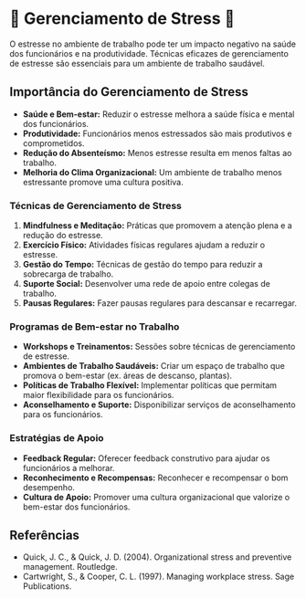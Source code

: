 # 🌸 Gerenciamento de Stress 🌸

O estresse no ambiente de trabalho pode ter um impacto negativo na saúde dos funcionários e na produtividade. Técnicas eficazes de gerenciamento de estresse são essenciais para um ambiente de trabalho saudável.

## Importância do Gerenciamento de Stress

- **Saúde e Bem-estar:** Reduzir o estresse melhora a saúde física e mental dos funcionários.
- **Produtividade:** Funcionários menos estressados são mais produtivos e comprometidos.
- **Redução do Absenteísmo:** Menos estresse resulta em menos faltas ao trabalho.
- **Melhoria do Clima Organizacional:** Um ambiente de trabalho menos estressante promove uma cultura positiva.

### Técnicas de Gerenciamento de Stress

1. **Mindfulness e Meditação:** Práticas que promovem a atenção plena e a redução do estresse.
2. **Exercício Físico:** Atividades físicas regulares ajudam a reduzir o estresse.
3. **Gestão do Tempo:** Técnicas de gestão do tempo para reduzir a sobrecarga de trabalho.
4. **Suporte Social:** Desenvolver uma rede de apoio entre colegas de trabalho.
5. **Pausas Regulares:** Fazer pausas regulares para descansar e recarregar.

### Programas de Bem-estar no Trabalho

- **Workshops e Treinamentos:** Sessões sobre técnicas de gerenciamento de estresse.
- **Ambientes de Trabalho Saudáveis:** Criar um espaço de trabalho que promova o bem-estar (ex. áreas de descanso, plantas).
- **Políticas de Trabalho Flexível:** Implementar políticas que permitam maior flexibilidade para os funcionários.
- **Aconselhamento e Suporte:** Disponibilizar serviços de aconselhamento para os funcionários.

### Estratégias de Apoio

- **Feedback Regular:** Oferecer feedback construtivo para ajudar os funcionários a melhorar.
- **Reconhecimento e Recompensas:** Reconhecer e recompensar o bom desempenho.
- **Cultura de Apoio:** Promover uma cultura organizacional que valorize o bem-estar dos funcionários.

## Referências

- Quick, J. C., & Quick, J. D. (2004). Organizational stress and preventive management. Routledge.
- Cartwright, S., & Cooper, C. L. (1997). Managing workplace stress. Sage Publications.

